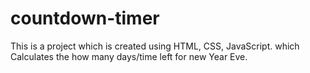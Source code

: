 # countdown-timer
This is a project which is created using HTML, CSS, JavaScript. which Calculates the how many days/time left for new Year Eve.
